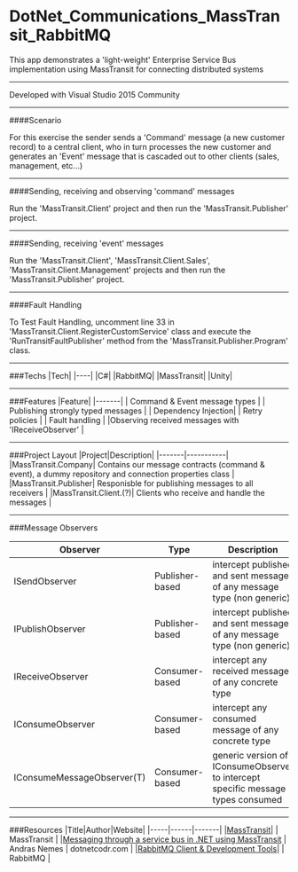 # DotNet_Communications_MassTransit_RabbitMQ
This app demonstrates a 'light-weight' Enterprise Service Bus implementation using MassTransit for connecting distributed systems

---

Developed with Visual Studio 2015 Community

---

####Scenario

For this exercise the sender sends a 'Command' message (a new customer record) to a central client, who in turn processes the new customer and generates an 'Event' message that is cascaded out to other clients (sales, management, etc...)

---
####Sending, receiving and observing 'command' messages

Run the 'MassTransit.Client' project and then run the 'MassTransit.Publisher' project.

---

####Sending, receiving 'event' messages

Run the 'MassTransit.Client', 'MassTransit.Client.Sales', 'MassTransit.Client.Management' projects and then run the 'MassTransit.Publisher' project.

---

####Fault Handling

To Test Fault Handling, uncomment line 33 in 'MassTransit.Client.RegisterCustomService' class and execute the 'RunTransitFaultPublisher' method from the 'MassTransit.Publisher.Program' class.

---

###Techs
|Tech|
|----|
|C#|
|RabbitMQ|
|MassTransit|
|Unity|

---

###Features
|Feature|
|-------|
| Command & Event message types |
| Publishing strongly typed messages |
| Dependency Injection|
| Retry policies |
| Fault handling |
|Observing received messages with 'IReceiveObserver' |

---

###Project Layout
|Project|Description|
|-------|-----------|
|MassTransit.Company| Contains our message contracts (command & event), a dummy repository and connection properties class |
|MassTransit.Publisher| Responisble for publishing messages to all receivers |
|MassTransit.Client.(?)| Clients who receive and handle the messages |

---

###Message Observers

|Observer|Type|Description|Demo|
|--------|----|-----------|----|
|ISendObserver|Publisher-based|intercept published and sent messages of any message type (non generic).| No |
|IPublishObserver|Publisher-based|intercept published and sent messages of any message type (non generic).| No |
|IReceiveObserver|Consumer-based|intercept any received message of any concrete type| Yes |
|IConsumeObserver|Consumer-based| intercept any consumed message of any concrete type | Yes |
|IConsumeMessageObserver(T)|Consumer-based|generic version of IConsumeObserver to intercept specific message types consumed| No |

---

###Resources
|Title|Author|Website|
|-----|------|-------|
|[MassTransit](http://docs.masstransit-project.com/en/latest/index.html)| | MassTransit |
|[Messaging through a service bus in .NET using MassTransit](https://dotnetcodr.com/2016/09/08/messaging-through-a-service-bus-in-net-using-masstransit-part-1-foundations/) | Andras Nemes | dotnetcodr.com |
|[RabbitMQ Client & Development Tools](https://www.rabbitmq.com/devtools.html)| | RabbitMQ |
